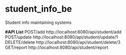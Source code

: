 # student_info_be
Student info maintaining systems

**#API List**
POST/add      http://localhost:8080/api/student/add \
POST/update   http://localhost:8080/api/student/update/1 \
DELETE/delete http://localhost:8080/api/student/delete/3 \
GET/report    http://localhost:8080/api/student/report 
